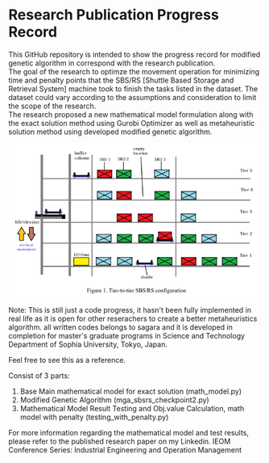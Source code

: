 # Research Publication Progress Record

This GitHub repository is intended to show the progress record for modified genetic algorithm in correspond with the research publication.  
The goal of the research to optimze the movement operation for minimizing time and penalty points that the SBS/RS [Shuttle Based Storage and Retrieval System] machine took to finish the tasks listed in the dataset.
The dataset could vary according to the assumptions and consideration to limit the scope of the research.  
The research proposed a new mathematical model formulation along with the exact solution method using Gurobi Optimizer as well as metaheuristic solution method using developed modified genetic algorithm.  

![alt text](sbsrs_mechanism.png)

Note: This is still just a code progress, it hasn't been fully implemented in real life as it is open for other reserachers to create a better metaheuristics algorithm.
all written codes belongs to sagara and it is developed in completion for master's graduate programs in Science and Technology Department of Sophia University, Tokyo, Japan.

Feel free to see this as a reference. 

Consist of 3 parts:
1. Base Main mathematical model for exact solution (math_model.py)
2. Modified Genetic Algorithm (mga_sbsrs_checkpoint2.py)
3. Mathematical Model Result Testing and Obj.value Calculation, math model with penalty (testing_with_penalty.py)

For more information regarding the mathematical model and test results, please refer to the published research paper on my Linkedin. IEOM Conference Series: Industrial Engineering and Operation Management

